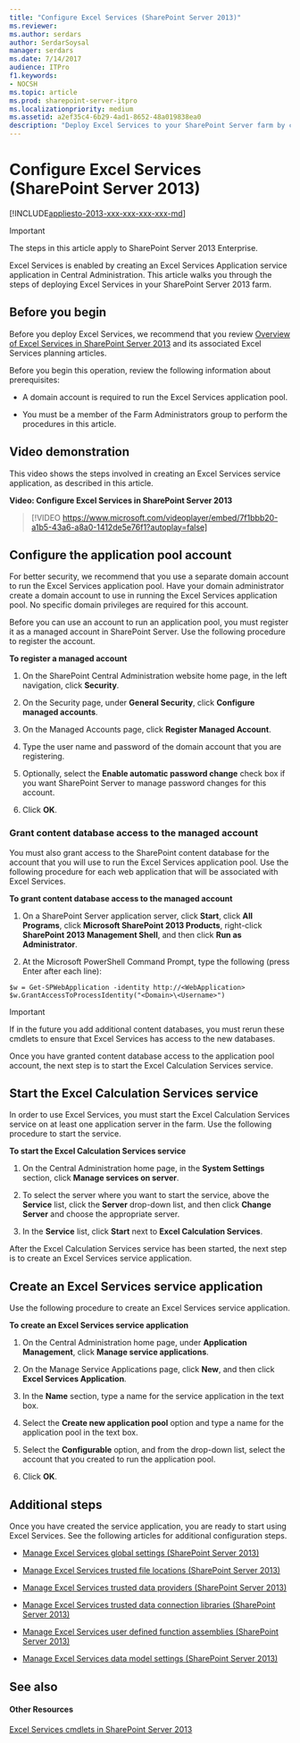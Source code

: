 ```yaml
---
title: "Configure Excel Services (SharePoint Server 2013)"
ms.reviewer: 
ms.author: serdars
author: SerdarSoysal
manager: serdars
ms.date: 7/14/2017
audience: ITPro
f1.keywords:
- NOCSH
ms.topic: article
ms.prod: sharepoint-server-itpro
ms.localizationpriority: medium
ms.assetid: a2ef35c4-6b29-4ad1-8652-48a019838ea0
description: "Deploy Excel Services to your SharePoint Server farm by creating an Excel Services service application by using Central Administration."
---
```


# Configure Excel Services (SharePoint Server 2013)

[!INCLUDE[appliesto-2013-xxx-xxx-xxx-xxx-md](../includes/appliesto-2013-xxx-xxx-xxx-xxx-md.md)] 
  
> [!IMPORTANT]
> The steps in this article apply to SharePoint Server 2013 Enterprise. 
  
Excel Services is enabled by creating an Excel Services Application service application in Central Administration. This article walks you through the steps of deploying Excel Services in your SharePoint Server 2013 farm.
  
    
## Before you begin
<a name="begin"> </a>

Before you deploy Excel Services, we recommend that you review [Overview of Excel Services in SharePoint Server 2013](excel-services-overview.md) and its associated Excel Services planning articles. 
  
Before you begin this operation, review the following information about prerequisites:
  
- A domain account is required to run the Excel Services application pool.
    
- You must be a member of the Farm Administrators group to perform the procedures in this article.
    
## Video demonstration
<a name="VideoDemonstration"> </a>

This video shows the steps involved in creating an Excel Services service application, as described in this article.
  
**Video: Configure Excel Services in SharePoint Server 2013**

> [!VIDEO https://www.microsoft.com/videoplayer/embed/7f1bbb20-a1b5-43a6-a8a0-1412de5e76f1?autoplay=false]
## Configure the application pool account
<a name="proc1"> </a>

For better security, we recommend that you use a separate domain account to run the Excel Services application pool. Have your domain administrator create a domain account to use in running the Excel Services application pool. No specific domain privileges are required for this account.
  
Before you can use an account to run an application pool, you must register it as a managed account in SharePoint Server. Use the following procedure to register the account.
  
 **To register a managed account**
  
1. On the SharePoint Central Administration website home page, in the left navigation, click **Security**.
    
2. On the Security page, under **General Security**, click **Configure managed accounts**.
    
3. On the Managed Accounts page, click **Register Managed Account**.
    
4. Type the user name and password of the domain account that you are registering.
    
5. Optionally, select the **Enable automatic password change** check box if you want SharePoint Server to manage password changes for this account. 
    
6. Click **OK**.
    
### Grant content database access to the managed account
<a name="GrantAccess"> </a>

You must also grant access to the SharePoint content database for the account that you will use to run the Excel Services application pool. Use the following procedure for each web application that will be associated with Excel Services.
  
 **To grant content database access to the managed account**
  
1. On a SharePoint Server application server, click **Start**, click **All Programs**, click **Microsoft SharePoint 2013 Products**, right-click **SharePoint 2013 Management Shell**, and then click **Run as Administrator**.
    
2. At the Microsoft PowerShell Command Prompt, type the following (press Enter after each line):
    
  ```
  $w = Get-SPWebApplication -identity http://<WebApplication>
  $w.GrantAccessToProcessIdentity("<Domain>\<Username>")
  ```

> [!IMPORTANT]
> If in the future you add additional content databases, you must rerun these cmdlets to ensure that Excel Services has access to the new databases. 
  
Once you have granted content database access to the application pool account, the next step is to start the Excel Calculation Services service.
  
## Start the Excel Calculation Services service
<a name="proc2"> </a>

In order to use Excel Services, you must start the Excel Calculation Services service on at least one application server in the farm. Use the following procedure to start the service.
  
 **To start the Excel Calculation Services service**
  
1. On the Central Administration home page, in the **System Settings** section, click **Manage services on server**.
    
2. To select the server where you want to start the service, above the **Service** list, click the **Server** drop-down list, and then click **Change Server** and choose the appropriate server. 
    
3. In the **Service** list, click **Start** next to **Excel Calculation Services**.
    
After the Excel Calculation Services service has been started, the next step is to create an Excel Services service application.
  
## Create an Excel Services service application
<a name="proc3"> </a>

Use the following procedure to create an Excel Services service application.
  
 **To create an Excel Services service application**
  
1. On the Central Administration home page, under **Application Management**, click **Manage service applications**.
    
2. On the Manage Service Applications page, click **New**, and then click **Excel Services Application**.
    
3. In the **Name** section, type a name for the service application in the text box. 
    
4. Select the **Create new application pool** option and type a name for the application pool in the text box. 
    
5. Select the **Configurable** option, and from the drop-down list, select the account that you created to run the application pool. 
    
6. Click **OK**.
    
## Additional steps
<a name="more"> </a>

Once you have created the service application, you are ready to start using Excel Services. See the following articles for additional configuration steps.
  
- [Manage Excel Services global settings (SharePoint Server 2013)](manage-excel-services-global-settings.md)
    
- [Manage Excel Services trusted file locations (SharePoint Server 2013)](manage-excel-services-trusted-file-locations.md)
    
- [Manage Excel Services trusted data providers (SharePoint Server 2013)](manage-excel-services-trusted-data-providers.md)
    
- [Manage Excel Services trusted data connection libraries (SharePoint Server 2013)](manage-excel-services-trusted-data-connection-libraries.md)
    
- [Manage Excel Services user defined function assemblies (SharePoint Server 2013)](manage-excel-services-user-defined-function-assemblies.md)
    
- [Manage Excel Services data model settings (SharePoint Server 2013)](manage-excel-services-data-model-settings.md)
    
## See also
<a name="more"> </a>

#### Other Resources

[Excel Services cmdlets in SharePoint Server 2013](/powershell/module/sharepoint-server/?view=sharepoint-ps)

